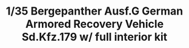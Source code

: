 ---
title: "1/35 Bergepanther Ausf.G German Armored Recovery Vehicle Sd.Kfz.179 w/ full interior kit"
price: "TBA" 
desc: "Maketa"
img_path: "/assets/img/TAKO2107.jpg"
brand: "N/A"
available: false
special_offer: false
new: false
soon: false
cat: "0010000"
subcat: "0013100"
subsubcat: "0N/A"
sifra: "TAKO2107"
---